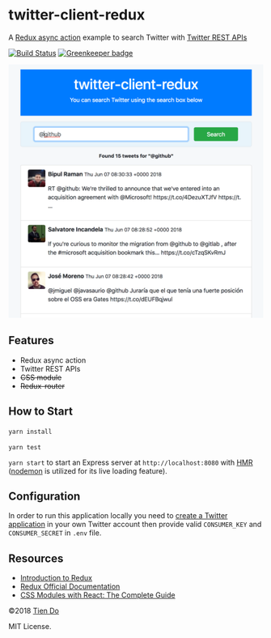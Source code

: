 # twitter-client-redux

A [Redux async action](http://redux.js.org/docs/advanced/AsyncActions.html) example to search Twitter with [Twitter REST APIs](https://dev.twitter.com/rest/public)

[![Build Status](https://travis-ci.com/Tiendq/twitter-client-redux.svg?branch=master)](https://travis-ci.com/Tiendq/twitter-client-redux) [![Greenkeeper badge](https://badges.greenkeeper.io/Tiendq/twitter-client-redux.svg)](https://greenkeeper.io/)

![Demo](./demo.png)

## Features

- Redux async action
- Twitter REST APIs
- ~~CSS module~~
- ~~Redux-router~~

## How to Start

`yarn install`

`yarn test`

`yarn start` to start an Express server at `http://localhost:8080` with [HMR](https://webpack.js.org/concepts/hot-module-replacement/) ([nodemon](https://github.com/remy/nodemon) is utilized for its live loading feature).

## Configuration

In order to run this application locally you need to [create a Twitter application](https://apps.twitter.com/app/new) in your own Twitter account then provide valid `CONSUMER_KEY` and `CONSUMER_SECRET` in `.env` file.

## Resources

- [Introduction to Redux](http://devguides.io/redux/)
- [Redux Official Documentation](https://redux.js.org/)
- [CSS Modules with React: The Complete Guide](https://blog.yipl.com.np/css-modules-with-react-the-complete-guide-a98737f79c7c)

&copy;2018 [Tien Do](https://github.com/tiendq)

MIT License.
